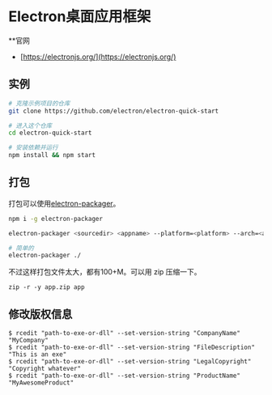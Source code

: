 # Electron桌面应用框架

**官网

- [https://electronjs.org/](https://electronjs.org/)

## 实例

```bash
# 克隆示例项目的仓库
git clone https://github.com/electron/electron-quick-start

# 进入这个仓库
cd electron-quick-start

# 安装依赖并运行
npm install && npm start
```

## 打包

打包可以使用[electron-packager](https://github.com/electron-userland/electron-packager)。

```bash
npm i -g electron-packager

electron-packager <sourcedir> <appname> --platform=<platform> --arch=<arch> [optional flags...]

# 简单的
electron-packager ./
```

不过这样打包文件太大，都有100+M。可以用 zip 压缩一下。

```
zip -r -y app.zip app
```

## 修改版权信息

```
$ rcedit "path-to-exe-or-dll" --set-version-string "CompanyName" "MyCompany"
$ rcedit "path-to-exe-or-dll" --set-version-string "FileDescription" "This is an exe"
$ rcedit "path-to-exe-or-dll" --set-version-string "LegalCopyright" "Copyright whatever"
$ rcedit "path-to-exe-or-dll" --set-version-string "ProductName" "MyAwesomeProduct"
```

